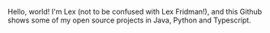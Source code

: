 
Hello, world! I'm Lex (not to be confused with Lex Fridman!), and this Github shows some of my open source projects in Java, Python and Typescript. 
